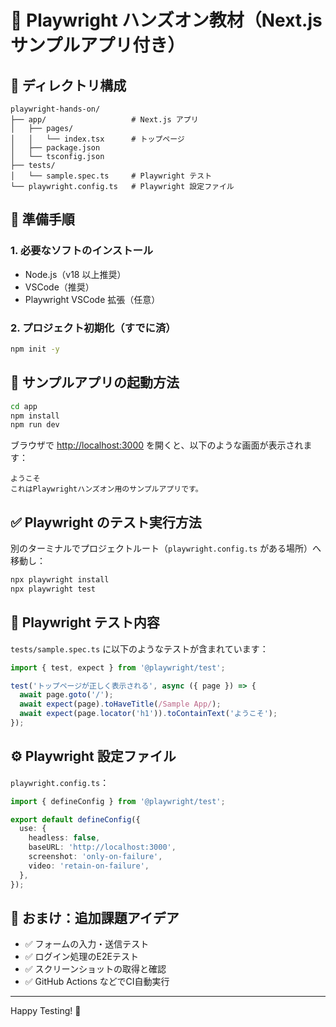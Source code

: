 # 🎯 Playwright ハンズオン教材（Next.js サンプルアプリ付き）

## 📁 ディレクトリ構成

```
playwright-hands-on/
├── app/                   # Next.js アプリ
│   ├── pages/
│   │   └── index.tsx      # トップページ
│   ├── package.json
│   └── tsconfig.json
├── tests/
│   └── sample.spec.ts     # Playwright テスト
└── playwright.config.ts   # Playwright 設定ファイル
```

## 🧪 準備手順

### 1. 必要なソフトのインストール

- Node.js（v18 以上推奨）
- VSCode（推奨）
- Playwright VSCode 拡張（任意）

### 2. プロジェクト初期化（すでに済）

```bash
npm init -y
```

## 🚀 サンプルアプリの起動方法

```bash
cd app
npm install
npm run dev
```

ブラウザで [http://localhost:3000](http://localhost:3000) を開くと、以下のような画面が表示されます：

```
ようこそ
これはPlaywrightハンズオン用のサンプルアプリです。
```

## ✅ Playwright のテスト実行方法

別のターミナルでプロジェクトルート（`playwright.config.ts` がある場所）へ移動し：

```bash
npx playwright install
npx playwright test
```

## 🧪 Playwright テスト内容

`tests/sample.spec.ts` に以下のようなテストが含まれています：

```ts
import { test, expect } from '@playwright/test';

test('トップページが正しく表示される', async ({ page }) => {
  await page.goto('/');
  await expect(page).toHaveTitle(/Sample App/);
  await expect(page.locator('h1')).toContainText('ようこそ');
});
```

## ⚙️ Playwright 設定ファイル

`playwright.config.ts`：

```ts
import { defineConfig } from '@playwright/test';

export default defineConfig({
  use: {
    headless: false,
    baseURL: 'http://localhost:3000',
    screenshot: 'only-on-failure',
    video: 'retain-on-failure',
  },
});
```

## 📌 おまけ：追加課題アイデア

- ✅ フォームの入力・送信テスト
- ✅ ログイン処理のE2Eテスト
- ✅ スクリーンショットの取得と確認
- ✅ GitHub Actions などでCI自動実行

---

Happy Testing! 🎉